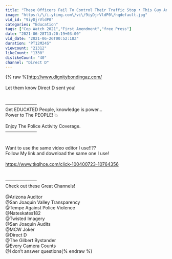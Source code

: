 ```yaml
---
title: "These Officers Fail To Control Their Traffic Stop • This Guy Answers All The Questions"
image: "https:\/\/i.ytimg.com\/vi\/9iyDjrVldP0\/hqdefault.jpg"
vid_id: "9iyDjrVldP0"
categories: "Education"
tags: ["Cop Watch 2021","First Amendment","free Press"]
date: "2021-06-28T13:20:19+03:00"
vid_date: "2021-06-26T00:52:18Z"
duration: "PT12M24S"
viewcount: "21312"
likeCount: "1330"
dislikeCount: "40"
channel: "Direct D"
---
```

{% raw %}<a rel="nofollow" target="blank" href="http://www.dignitybondingaz.com/">http://www.dignitybondingaz.com/</a><br /><br />Let them know Direct D sent you!<br /><br /><br />———————<br />Get EDUCATED People, knowledge is power...<br />Power to The PEOPLE! 💥<br /><br />Enjoy The Police Activity Coverage.<br />———————<br /><br /><br />Want to use the same video editor I use!!??<br />Follow My link and download the same one I use!<br /><br /><a rel="nofollow" target="blank" href="https://www.tkqlhce.com/click-100400723-10764356">https://www.tkqlhce.com/click-100400723-10764356</a><br /><br /><br />———————<br />Check out these Great Channels!<br /><br />@Arizona Auditor <br />@San Joaquin Valley Transparency <br />@Tempe Against Police Violence <br />@Nateskates182 <br />@Twisted Imagery <br />@San Joaquin Audits<br />@MCW Joker<br />@Direct D<br />@The Gilbert Bystander <br />@Every Camera Counts<br />@I don’t answer questions{% endraw %}
